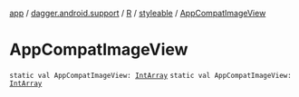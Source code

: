 [app](../../../index.md) / [dagger.android.support](../../index.md) / [R](../index.md) / [styleable](index.md) / [AppCompatImageView](./-app-compat-image-view.md)

# AppCompatImageView

`static val AppCompatImageView: `[`IntArray`](https://kotlinlang.org/api/latest/jvm/stdlib/kotlin/-int-array/index.html)
`static val AppCompatImageView: `[`IntArray`](https://kotlinlang.org/api/latest/jvm/stdlib/kotlin/-int-array/index.html)